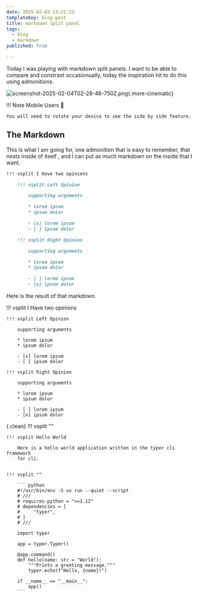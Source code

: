 ```yaml
---
date: 2025-02-03 13:21:23
templateKey: blog-post
title: markdown split panel
tags:
  - blog
  - markdown
published: True

---
```


Today I was playing with markdown split panels.  I want to be able to compare
and constrast occasionually, today the inspiration hit to do this using
admonitions.

<!-- ![screenshot-2025-02-04T02-28-26-951Z.png](https://dropper.wayl.one/api/file/46ead069-5731-4028-886a-f76d56792691.png){.more-cinematic} -->

![screenshot-2025-02-04T02-28-46-750Z.png](https://dropper.wayl.one/api/file/e3d40c22-643d-433c-8eb4-c3ddf91d0527.png){.more-cinematic}

!!! Note Mobile Users 🔄

    You will need to rotate your device to see the side by side feature.

## The Markdown

This is what I am going for, one admonition that is easy to remember, that
nests inside of itself , and I can put as much markdown on the inside that I
want.

``` markdown
!!! vsplit I Have two opinions

    !!! vsplit Left Opinion

        supporting arguments

        * lorem ipsum
        * ipsum dolor

        - [x] lorem ipsum
        - [ ] ipsum dolor

    !!! vsplit Right Opinion

        supporting arguments

        * lorem ipsum
        * ipsum dolor

        - [ ] lorem ipsum
        - [x] ipsum dolor
```

Here is the result of that markdown.

!!! vsplit I Have two opinions

    !!! vsplit Left Opinion

        supporting arguments

        * lorem ipsum
        * ipsum dolor

        - [x] lorem ipsum
        - [ ] ipsum dolor

    !!! vsplit Right Opinion

        supporting arguments

        * lorem ipsum
        * ipsum dolor

        - [ ] lorem ipsum
        - [x] ipsum dolor

{.clean}
!!! vsplit ""

    !!! vsplit Hello World

        Here is a hello world application written in the typer cli framework
        for cli.


    !!! vsplit ""

        ``` python
        #!/usr/bin/env -S uv run --quiet --script
        # ///
        # requires-python = ">=3.12"
        # dependencies = [
        #     "typer",
        # ]
        # ///

        import typer

        app = typer.Typer()

        @app.command()
        def hello(name: str = "World"):
            """Prints a greeting message."""
            typer.echo(f"Hello, {name}!")

        if __name__ == "__main__":
            app()
        ```
